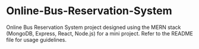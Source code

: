 # Online-Bus-Reservation-System
Online Bus Reservation System project designed using the MERN stack (MongoDB, Express, React, Node.js) for a mini project. Refer to the README file for usage guidelines.
